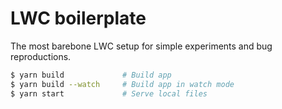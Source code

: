 # LWC boilerplate

The most barebone LWC setup for simple experiments and bug reproductions.

```sh
$ yarn build             # Build app
$ yarn build --watch     # Build app in watch mode
$ yarn start             # Serve local files 
```
